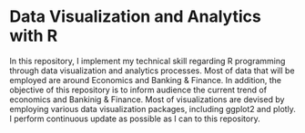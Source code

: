 # Data Visualization and Analytics with R
In this repository, I implement my technical skill regarding R programming through data visualization and analytics processes. Most of data that will be employed are around Economics and Banking & Finance. In addition, the objective of this repository is to inform audience the current trend of economics and Bankinig & Finance. Most of visualizations are devised by employing various data visualization packages, including ggplot2 and plotly. I perform continuous update as possible as I can to this repository.
